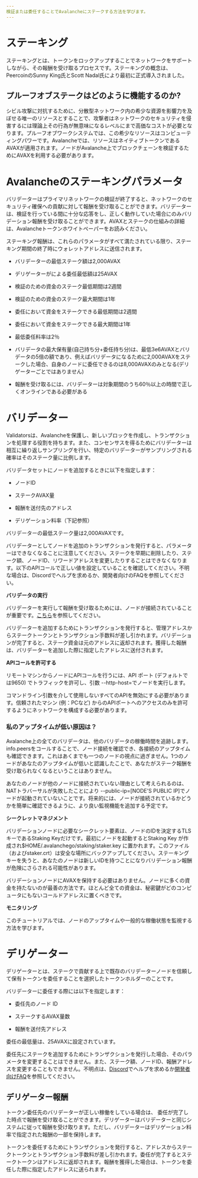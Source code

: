 ```yaml
---
検証または委任することでAvalancheにステークする方法を学びます。
---
```



# ステーキング
  

ステーキングとは、トークンをロックアップすることでネットワークをサポートしながら、その報酬を受け取るプロセスです。ステーキングの概念は、PeercoinのSunny King氏とScott Nadal氏により最初に正式導入されました。

  

## プルーフオブステークはどのように機能するのか?

  

シビル攻撃に対抗するために、分散型ネットワーク内の希少な資源を影響力を及ぼせる唯一のリソースとすることで、攻撃者はネットワークのセキュリティを侵害するには理論上その行為が無意味になるレベルにまで高価なコストが必要となります。プルーフオブワークシステムでは、この希少なリソースはコンピューティングパワーです。Avalancheでは、リソースはネイティブトークンであるAVAXが適用されます。ノードがAvalanche上でブロックチェーンを検証するためにAVAXを利用する必要があります。

  

# Avalancheのステーキングパラメータ

バリデーターはプライマリネットワークの検証が終了すると、ネットワークのセキュリティ確保への貢献に対して報酬を受け取ることができます。バリデーターは、検証を行っている間に十分な応答をし、正しく動作していた場合にのみバリデーション報酬を受け取ることができます。AVAXとステークの仕組みの詳細は、Avalancheトークンホワイトペーパーをお読みください。

  

ステーキング報酬は、これらのパラメータがすべて満たされている限り、ステーキング期間の終了時にウォレットアドレスに送信されます。

  

- バリデーターの最低ステーク額は2,000AVAX

- デリゲーターがによる委任最低額は25AVAX

- 検証のための資金のステーク最低期間は2週間

- 検証のための資金のステーク最大期間は1年

- 委任において資金をステークできる最低期間は2週間

- 委任において資金をステークできる最大期間は1年

- 最低委任料率は2％

- バリデータの最大保有量(自己持ち分+委任持ち分)は、最低3e6AVAXとバリデータの5倍の額であり、例えばバリデータになるために2,000AVAXをステークした場合、自身のノードに委任できるのは8,000AVAXのみとなる(デリゲーターごとではありません)

- 報酬を受け取るには、バリデーターは対象期間のうち60％以上の時間で正しくオンラインである必要がある

  

# バリデーター

  

Validatorsは、Avalancheを保護し、新しいブロックを作成し、トランザクションを処理する役割を持ちます。また、コンセンサスを得るためにバリデーターは相互に繰り返しサンプリングを行い、特定のバリデーターがサンプリングされる確率はそのステーク量に比例します。

  

バリデータセットにノードを追加するときに以下を指定します：

  

  

- ノードID

- ステークAVAX量

- 報酬を送付先のアドレス

- デリゲーション料率（下記参照）

  

バリデーターの最低ステーク量は2,000AVAXです。

バリデーターとしてノードを追加のトランザクションを発行すると、パラメーターはできなくなることに注意してください。ステークを早期に削除したり、ステーク額、ノードID、リワードアドレスを変更したりすることはできなくなります。以下のAPIコールで正しい値を設定していることを確認してください。不明な場合は、Discordでヘルプを求めるか、開発者向けのFAQを参照してください。

  

  

**バリデータの実行**

バリデーターを実行して報酬を受け取るためには、ノードが接続されていることが重要です。[こちら](http://support.avalabs.org/en/articles/4594192-networking-setup)を参照してください。

  

バリデーターを追加するためにトランザクションを発行すると、管理アドレスからステークトークンとトランザクション手数料が差し引かれます。バリデーションが完了すると、ステーク資金は元のアドレスに返却されます。獲得した報酬は、バリデーターを追加した際に指定したアドレスに送付されます。

  

**APIコールを許可する**

リモートマシンからノードにAPIコールを行うには、API ポート (デフォルトでは9650) でトラフィックを許可し、引数 --http-host=でノードを実行します。

  

コマンドライン引数を介して使用しないすべてのAPIを無効にする必要があります。信頼されたマシン (例：PCなど) からのAPIポートへのアクセスのみを許可するようにネットワークを構成する必要があります。

  

### 私のアップタイムが低い原因は？

  

Avalanche上の全てのバリデータは、他のバリデータの稼働時間を追跡します。info.peersをコールすることで、ノード接続を確認でき、各接続のアップタイムも確認できます。これはあくまでも一つのノードの視点に過ぎません。1つのノードがあなたのアップタイムが低いと認識したことで、あなたがステーク報酬を受け取られなくなるということはありません。

  

あなたのノードが他のノードに接続されていない理由として考えられるのは、NATトラバーサルが失敗したことにより --public-ip=[NODE'S PUBLIC IP]でノードが起動されていないことです。将来的には、ノードが接続されているかどうかを簡単に確認できるように、より良い監視機能を追加する予定です。

  

**シークレットマネジメント**

バリデーションノードに必要なシークレット要素は、ノードのIDを決定するTLSキーであるStaking Keyだけです。最初にノードを起動するとStaking Key が作成され$HOME/.avalanchego/staking/staker.key に置かれます。このファイル（およびstaker.crt）は安全な場所にバックアップしてください。ステーキングキーを失うと、あなたのノードは新しいIDを持つことになりバリデーション報酬が危険にさらされる可能性があります。

  

バリデーションノードにAVAXを保持する必要はありません。ノードに多くの資金を持たないのが最善の方法です。ほとんど全ての資金は、秘密鍵がどのコンピュータにもないコールドアドレスに置くべきです。

  

**モニタリング**

このチュートリアルでは、ノードのアップタイムや一般的な稼働状態を監視する方法を学びます。

  

# デリゲーター

  

デリゲーターとは、ステークで貢献する上で既存のバリデーターノードを信頼して保有トークンを委任することを選択したトークンホルダーのことです。

バリデーターに委任する際には以下を指定します：

  

- 委任先のノード ID

- ステークするAVAX量数

- 報酬を送付先アドレス

  

委任の最低量は、25AVAXに設定されています。

委任先にステークを追加するためにトランザクションを発行した場合、そのパラメータを変更することはできません。また、ステーク額、ノードID、報酬アドレスを変更することもできません。不明点は、[Discord](https://chat.avax.network/)でヘルプを求めるか[開発者向けFAQ](http://support.avalabs.org/en/collections/2618154-developer-faq)を参照してください。

  

## デリゲーター報酬

  

トークン委任先のバリデーターが正しい稼働をしている場合は、 委任が完了した時点で報酬を受け取ることができます。デリゲーターはバリデーターと同じシステムに従って報酬を受け取ります。ただし、バリデーターはデリゲーション料率で指定された報酬の一部を保持します。

  

トークンを委任するためにトランザクションを発行すると、アドレスからステークトークンとトランザクション手数料が差し引かれます。委任が完了するとステークトークンはアドレスに返却されます。報酬を獲得した場合は、トークンを委任した際に指定したアドレスに送られます。
<!--stackedit_data:
eyJoaXN0b3J5IjpbMTA5NTgzNDk4NCwtNTg2Mjg3NzAyXX0=
-->